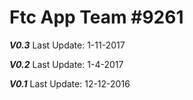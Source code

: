 # Ftc App Team #9261

***V0.3***
Last Update: 1-11-2017 

***V0.2***
Last Update: 1-4-2017

***V0.1***
Last Update: 12-12-2016

